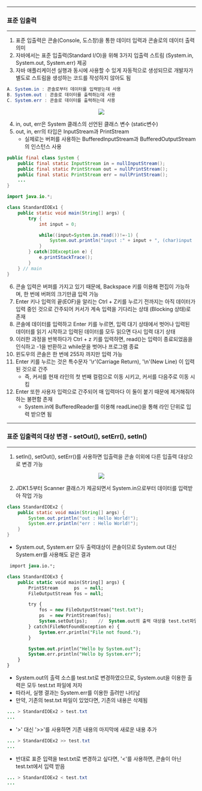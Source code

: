 -----
### 표준 입출력
-----
1. 표준 입출력은 콘솔(Console, 도스창)을 통한 데이터 입력과 콘솔로의 데이터 출력 의미
2. 자바에서는 표준 입출력(Standard I/O)을 위해 3가지 입출력 스트림 (System.in, System.out, System.err) 제공
3. 자바 애플리케이션 실행과 동시에 사용할 수 있게 자동적으로 생성되므로 개발자가 별도로 스트림을 생성하는 코드를 작성하지 않아도 됨

```java
A. System.in : 콘솔로부터 데이터를 입력받는데 사용
B. System.out : 콘솔로 데이터를 출력하는데 사용
C. System.err : 콘솔로 데이터를 출력하는데 사용
```

<div align="center">
<img src="https://github.com/sooyounghan/HTTP/assets/34672301/3c8e6dc0-3ec5-4591-a889-effe48568832">
</div>

4. in, out, err은 System 클래스의 선언된 클래스 변수 (static변수)
5. out, in, err의 타입은 InputStream과 PrintStream
   - 실제로는 버퍼를 사용하는 BufferedInputStream과 BufferedOutputStream의 인스턴스 사용
```java
public final class System {
    public final static InputStream in = nullInputStream();
    public final static PrintStream out = nullPrintStream();
    public final static PrintStream err = nullPrintStream();
    ...
}
```

```java
import java.io.*;

class StandardIOEx1 {
	public static void main(String[] args) {
		try {
			int input = 0;

			while((input=System.in.read())!=-1) {
				System.out.println("input :" + input + ", (char)input :" + (char)input);
			}
		} catch(IOException e) {
			e.printStackTrace();
		}
	} // main
}
```

6. 콘솔 입력은 버퍼를 가지고 있기 때문에, Backspace 키를 이용해 편집이 가능하며, 한 번에 버퍼의 크기만큼 입력 가능
7. Enter 키나 입력의 끝(EOF)을 알리는 Ctrl + Z키를 누르기 전까지는 아직 데이터가 입력 중인 것으로 간주되어 커서가 계속 입력을 기다리는 상태 (Blocking 상태)로 존재
8. 콘솔에 데이터를 입력하고 Enter 키를 누르면, 입력 대기 상태에서 벗어나 입력된 데이터를 읽기 시작하고 입력된 데이터를 모두 읽으면 다시 입력 대기 상태
9. 이러한 과정을 반복하다가 Ctrl + z 키를 입력하면, read()는 입력이 종료되었음을 인식하고 -1을 반환하고 while문을 벗어나 프로그램 종료
10. 윈도우의 콘솔은 한 번에 255자 까지만 입력 가능
11. Enter 키를 누르는 것은 특수문자 '\r'(Carriage Return), '\n'(New Line) 이 입력된 것으로 간주
    - 즉, 커서를 현재 라인의 첫 번째 컬럼으로 이동 시키고, 커서를 다음주로 이동 시킴
12. Enter 또한 사용자 입력으로 간주되어 매 입력마다 이 둘이 붙기 때문에 제거해줘야 하는 불편함 존재
    - System.in에 BufferedReader를 이용해 readLine()을 통해 라인 단위로 입력 받으면 됨
    
-----
### 표준 입출력의 대상 변경 - setOut(), setErr(), setIn()
-----
1. setIn(), setOut(), setErr()를 사용하면 입출력을 콘솔 이외에 다른 입출력 대상으로 변경 가능
<div align="center">
<img src="https://github.com/sooyounghan/Data-Base/assets/34672301/b62b2846-c4df-4c49-8d01-e8e0793276b4">
</div>

2. JDK1.5부터 Scanner 클래스가 제공되면서 System.in으로부터 데이터를 입력받아 작업 가능
```java
class StandardIOEx2 {
	public static void main(String[] args) {
		System.out.println("out : Hello World!");
		System.err.println("err : Hello World!");
	}
}
```
   - System.out, System.err 모두 출력대상이 콘솔이므로 System.out 대신 System.err를 사용해도 같은 결과

```sql
 import java.io.*;

class StandardIOEx3 {
	public static void main(String[] args) {
		PrintStream      ps  = null;
		FileOutputStream fos = null;

		try {
			fos = new FileOutputStream("test.txt");
			ps  = new PrintStream(fos);
			System.setOut(ps);    //  System.out의 출력 대상을 test.txt파일로 변경
		} catch(FileNotFoundException e) {
			System.err.println("File not found.");
		}

		System.out.println("Hello by System.out");		
		System.err.println("Hello by System.err");		
	}
}
```
   - System.out의 출력 소스를 test.txt로 변경하였으므로, System.out을 이용한 출력은 모두 test.txt 파일에 저자
   - 따라서, 실행 결과는 System.err를 이용한 출려만 나타남
   - 만약, 기존의 test.txt 파일이 있었다면, 기존의 내용은 삭제됨
```java
... > StandardIOEx2 > test.txt
...
```

   - '>' 대신 '>>'를 사용하면 기존 내용의 마지막에 새로운 내용 추가
```java
... > StandardIOEx2 >> test.txt
...
```

   - 반대로 표준 입력을 test.txt로 변경하고 싶다면, '<'를 사용하면, 콘솔이 아닌 test.txt에서 입력 받음
```java
... > StandardIOEx2 < test.txt
...
```
